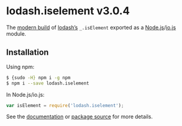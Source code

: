 # lodash.iselement v3.0.4

The [modern build](https://github.com/lodash/lodash/wiki/Build-Differences) of [lodash’s](https://lodash.com/) `_.isElement` exported as a [Node.js](http://nodejs.org/)/[io.js](https://iojs.org/) module.

## Installation

Using npm:

```bash
$ {sudo -H} npm i -g npm
$ npm i --save lodash.iselement
```

In Node.js/io.js:

```js
var isElement = require('lodash.iselement');
```

See the [documentation](https://lodash.com/docs#isElement) or [package source](https://github.com/lodash/lodash/blob/3.0.4-npm-packages/lodash.iselement) for more details.
